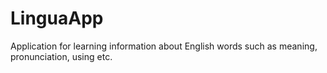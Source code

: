 # LinguaApp
Application for learning information about English words such as meaning, pronunciation, using etc.
